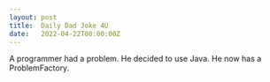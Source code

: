 ```yaml
---
layout: post
title:  Daily Dad Joke 4U
date:   2022-04-22T00:00:00Z
---
```

A programmer had a problem. He decided to use Java. He now has a ProblemFactory.
